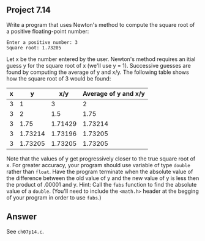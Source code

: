 ## Project 7.14
Write a program that uses Newton's method to compute the square root of a positive floating-point number:
```
Enter a positive number: 3
Square root: 1.73205
```
Let x be the number entered by the user. Newton's method requires an itial guess y for the square root of x (we'll use y = 1). Successive guesses are found by computing the average of y and x/y. The following table shows how the square root of 3 would be found:

x	|y	|x/y	|Average of y and x/y
|--|---|---|-----------------------|
3	|1	|3	|2
3	|2	|1.5	|1.75
3	|1.75	|1.71429	|1.73214
3	|1.73214	|1.73196	|1.73205
3	|1.73205	|1.73205	|1.73205

Note that the values of y get progressively closer to the true square root of x. For greater accuracy, your program should use variable of type ```double``` rather than ```float```. Have the program terminate when the absolute value of the difference between the old value of y and the new value of y is less then the product of .00001 and y. Hint: Call the ```fabs``` function to find the absolute value of a ```double```. (You'll need to include the ```<math.h>``` header at the begging of your program in order to use ```fabs```.)

## Answer
See ```ch07p14.c```.
